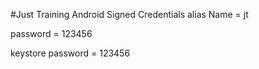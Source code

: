 #Just Training Android Signed Credentials
alias Name = jt

password = 123456

keystore password = 123456
